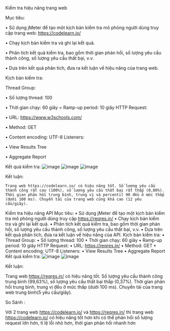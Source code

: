Kiểm tra hiệu năng trang web

Mục tiêu:

•	Sử dụng jMeter để tạo một kịch bản kiểm tra mô phỏng người dùng truy cập trang web: https://codelearn.io/

•	Chạy kịch bản kiểm tra và ghi lại kết quả.

•	Phân tích kết quả kiểm tra, bao gồm thời gian phản hồi, số lượng yêu cầu thành công, số lượng yêu cầu thất bại, v.v.

•	Dựa trên kết quả phân tích, đưa ra kết luận về hiệu năng của trang web.

Kịch bản kiểm tra:

  Thread Group:
  
•	Số lượng thread: 100

•	Thời gian chạy: 60 giây = Ramp-up period: 10 giây HTTP Request:

•	URL: https://www.w3schools.com/

•	Method: GET

•	Content encoding: UTF-8 Listeners:

•	View Results Tree

•	Aggregate Report  

Kết quả kiểm tra:
 ![image](https://github.com/Vuthibichngoc212/BT_JMeter/assets/96900628/15f1b551-9158-4680-8ef4-2a18a7ebbb39)
![image](https://github.com/Vuthibichngoc212/BT_JMeter/assets/96900628/00b71064-4208-4e28-98bf-fe81b9b935bd)
![image](https://github.com/Vuthibichngoc212/BT_JMeter/assets/96900628/12947e3e-14f7-42c3-8290-11d6e1bbaf99)

Kết luận:

	Trang web https://codelearn.io/ có hiệu năng tốt. Số lượng yêu cầu thành công rất cao (100%), số lượng yêu cầu thất bại rất thấp (0,00%). Thời gian phản hồi trung bình, trung vị và percentil 90 đều ở mức thấp (dưới 100 ms). Chuyển tải của trang web cũng khá cao (12 yêu cầu/giây).
Kiểm tra hiệu năng API
Mục tiêu:
•	Sử dụng jMeter để tạo một kịch bản kiểm tra mô phỏng người dùng truy cập https://reqres.in/
•	Chạy kịch bản kiểm tra và ghi lại kết quả.
•	Phân tích kết quả kiểm tra, bao gồm thời gian phản hồi, số lượng yêu cầu thành công, số lượng yêu cầu thất bại, v.v.
•	Dựa trên kết quả phân tích, đưa ra kết luận về hiệu năng của API.
Kịch bản kiểm tra:
•	Thread Group:
•	Số lượng thread: 100
•	Thời gian chạy: 60 giây
•	Ramp-up period: 10 giây HTTP Request:
•	URL: https://reqres.in/
•	Method: GET
•	Content encoding: UTF-8 Listeners:
•	View Results Tree
•	Aggregate Report
Kết quả kiểm tra:
![image](https://github.com/Vuthibichngoc212/BT_JMeter/assets/96900628/9a1092df-0099-414b-8c3a-47bff0b11bfb)
![image](https://github.com/Vuthibichngoc212/BT_JMeter/assets/96900628/3c2b4774-afe1-408c-badf-5c1f858d6aef)

Kết luận:

Trang web  https://reqres.in/ có hiệu năng tốt. Số lượng yêu cầu thành công trung bình (99,63%), số lượng yêu cầu thất bại thấp (0,37%). Thời gian phản hồi trung bình, trung vị đều ở mức thấp (dưới 100 ms). Chuyển tải của trang web trung bình(5 yêu cầu/giây).

So Sánh :

Với 2 trang web https://codelearn.io/ và https://reqres.in/ thì trang web https://codelearn.io/ có hiệu năng tốt hơn khi có thể phản hồi số lượng request lớn hơn, tỉ lệ lỗi nhỏ hơn, thời gian phản hồi nhanh hơn

